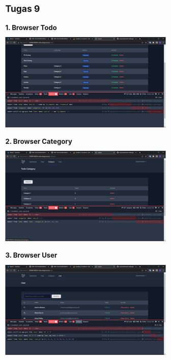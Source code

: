 # Tugas 9

## 1. Browser Todo
![Alt text](screenshot/tugas9/Screenshot266.png)
## 2. Browser Category
![Alt text](screenshot/tugas9/Screenshot267.png)
## 3. Browser User
![Alt text](screenshot/tugas9/Screenshot268.png)
